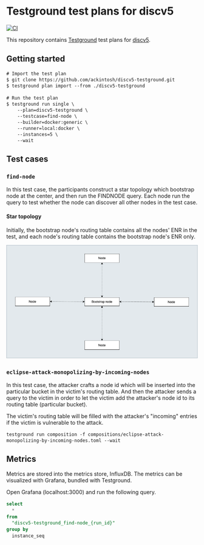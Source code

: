 # Testground test plans for discv5

[![CI](https://github.com/ackintosh/discv5-testground/actions/workflows/ci.yml/badge.svg)](https://github.com/ackintosh/discv5-testground/actions/workflows/ci.yml)

This repository contains [Testground](https://github.com/testground/testground) test plans for [discv5](https://github.com/sigp/discv5).

## Getting started

```shell
# Import the test plan
$ git clone https://github.com/ackintosh/discv5-testground.git
$ testground plan import --from ./discv5-testground

# Run the test plan
$ testground run single \
    --plan=discv5-testground \
    --testcase=find-node \
    --builder=docker:generic \
    --runner=local:docker \
    --instances=5 \
    --wait
```

## Test cases

### `find-node`

In this test case, the participants construct a star topology which bootstrap node at the center, and then run the FINDNODE query. Each node run the query to test whether the node can discover all other nodes in the test case.

#### Star topology

Initially, the bootstrap node's routing table contains all the nodes' ENR in the test, and each node's routing table contains the bootstrap node's ENR only.

![star-topology](https://raw.githubusercontent.com/ackintosh/discv5-testground/b2d775a1c78ce8c76cf3e7f64eb52acee813b722/diagrams/find_nodes-star_topology.png)

### `eclipse-attack-monopolizing-by-incoming-nodes`

In this test case, the attacker crafts a node id which will be inserted into the particular bucket in the victim's routing table. And then the attacker sends a query to the victim in order to let the victim add the attacker's node id to its routing table (particular bucket).

The victim's routing table will be filled with the attacker's "incoming" entries if the victim is vulnerable to the attack.

```shell
testground run composition -f compositions/eclipse-attack-monopolizing-by-incoming-nodes.toml --wait
```

## Metrics

Metrics are stored into the metrics store, InfluxDB. The metrics can be visualized with Grafana, bundled with Testground. 

Open Grafana (localhost:3000) and run the following query.

```sql
select
  *
from
  "discv5-testground_find-node_{run_id}"
group by
  instance_seq
```
